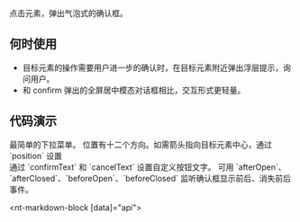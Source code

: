 
点击元素，弹出气泡式的确认框。

## 何时使用

* 目标元素的操作需要用户进一步的确认时，在目标元素附近弹出浮层提示，询问用户。
* 和 confirm 弹出的全屏居中模态对话框相比，交互形式更轻量。

## 代码演示

<div class="grid-x grid-margin-x">
  <div class="medium-6 large-6 cell">
    <nt-example>
      <nt-example-showcase>
        <example-popconfirm-basic></example-popconfirm-basic>
      </nt-example-showcase>
      <nt-example-legend title="基本">最简单的下拉菜单。</nt-example-legend>
      <nt-example-code [code]="basicCode"></nt-example-code>
    </nt-example>
    <nt-example>
      <nt-example-showcase>
        <example-popconfirm-position></example-popconfirm-position>
      </nt-example-showcase>
      <nt-example-legend title="位置">位置有十二个方向。如需箭头指向目标元素中心，通过 `position` 设置</nt-example-legend>
      <nt-example-code [code]="positionCode"></nt-example-code>
    </nt-example>
  </div>
  <div class="medium-6 large-6 cell">
    <nt-example>
      <nt-example-showcase>
        <example-popconfirm-text></example-popconfirm-text>
      </nt-example-showcase>
      <nt-example-legend title="按钮文字">通过 `confirmText` 和 `cancelText` 设置自定义按钮文字。</nt-example-legend>
      <nt-example-code [code]="textCode"></nt-example-code>
    </nt-example>
    <nt-example>
      <nt-example-showcase>
        <example-popconfirm-change></example-popconfirm-change>
      </nt-example-showcase>
      <nt-example-legend title="确认框事件">可用 `afterOpen`、`afterClosed`、`beforeOpen`、`beforeClosed` 监听确认框显示前后、消失前后事件。</nt-example-legend>
      <nt-example-code [code]="changeCode"></nt-example-code>
    </nt-example>
  </div>
</div>


<nt-markdown-block [data]="api"></nt-markdown-block> 
